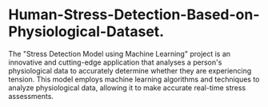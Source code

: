 # Human-Stress-Detection-Based-on-Physiological-Dataset.
The "Stress Detection Model using Machine Learning"
project is an innovative and cutting-edge application that
analyses a person's physiological data to accurately
determine whether they are experiencing tension. This
model employs machine learning algorithms and techniques
to analyze physiological data, allowing it to make accurate
real-time stress assessments.
